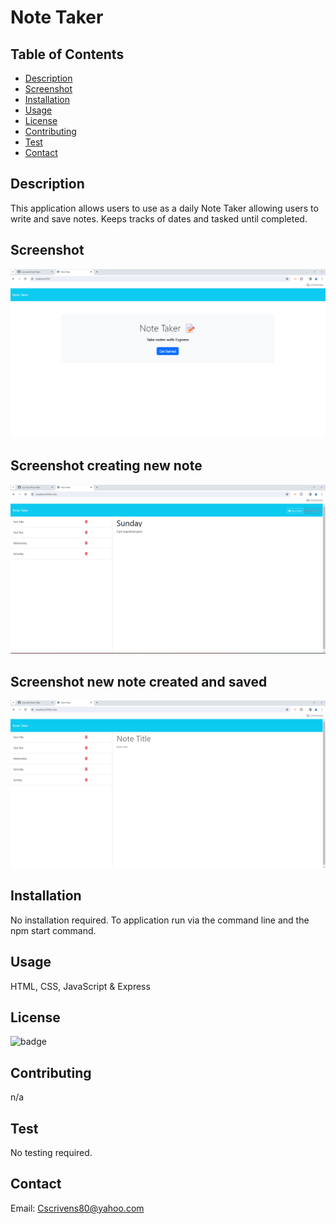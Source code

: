 # Note Taker

## Table of Contents

- [Description](#description)
- [Screenshot](#Screenshot)
- [Installation](#installation)
- [Usage](#usage)
- [License](#license)
- [Contributing](#contributing)
- [Test](#test)
- [Contact](#contact)

## Description
This application allows users to use as a daily Note Taker allowing users to write and save notes.
Keeps tracks of dates and tasked until completed.

## Screenshot
![Screenshot 2024-02-10 141756](Screenshots/Screenshot%202024-02-10%20141756.png)

## Screenshot creating new note
![Screenshot 2024-02-10 143343](Screenshots/Screenshot%202024-02-10%20143343.png)

## Screenshot new note created and saved
![Screenshot 2024-02-10 143427](Screenshots/Screenshot%202024-02-10%20143427.png)

## Installation

No installation required.
To application run via the command line and the npm start command.

## Usage

HTML, CSS, JavaScript & Express

## License

![badge](https://img.shields.io/badge/license-MIT-blue.svg)

## Contributing

n/a

## Test

No testing required.

## Contact 
Email: Cscrivens80@yahoo.com



